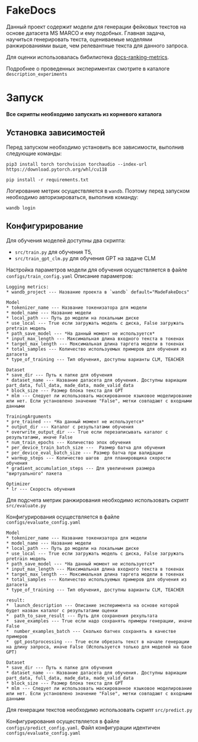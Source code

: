 # FakeDocs

Данный проект содержит модели для генерации фейковых текстов на основе датасета MS MARCO и ему подобных. 
Главная задача, научиться генерировать текста, оцениваемые моделями ранжированиями выше, 
чем релевантные текста для данного запроса. 

Для оценки использовалась бибилиотека [docs-ranking-metrics](https://pypi.org/project/docs-ranking-metrics/).

Подробнее о проведенных экспериментах смотрите в каталоге `description_experiments`


# Запуск

**Все скрипты необходимо запускать из корневого каталога**

## Установка зависимостей

Перед запуском необходимо установить все зависимости, выполнив следующие команды:

```commandline
pip3 install torch torchvision torchaudio --index-url https://download.pytorch.org/whl/cu118
```

```commandline
pip install -r requirements.txt
```

Логирование метрик осуществляется в `wandb`. Поэтому перед запуском
необходимо авторизироваться, выполнив команду:

```commandline
wandb login
```

## Конфигурирование

Для обучения моделей доступны два скрипта: 
* `src/train.py` для обучения T5, 
* `src/train_gpt_clm.py` для обучения GPT на задаче CLM


Настройка параметров модели для обучения осуществляется в файле `configs/train_config.yaml`
Описание параметров:

```
Logging metrics:
* wandb_project --- Название проекта в `wandb` default="MadeFakeDocs"

Model
* tokenizer_name --- Название токенизатора для модели
* model_name --- Название модели
* local_path --- Путь до модели на локальным диске
* use_local --- True если загружать модель с диска, False загружать pretrain модель
* path_save_model --- *На данный момент не используется*
* input_max_length --- Максимальная длина входного текста в токенах
* target_max_length --- Моксимальная длина таргета модели в токенах
* total_samples --- Количество используемых примеров для обучения из датасета 
* type_of_training --- Тип обучения, доступны варианты CLM, TEACHER

Dataset
* save_dir --- Путь к папке для обучения
* dataset_name --- Название датасета для обучения. Доступны вариации part_data, full_data, made_data, made_valid_data
* block_size --- Размер блока текста для GPT
* mlm --- Следует ли использовать маскированное языковое моделирование или нет. Если установлено значение "False", метки совпадают с входными данными

TrainingArguments
* pre_trained --- *На данный момент не используется*
* output_dir --- Каталог с результатами обучения
* overwrite_output_dir --- True если перезаписывать каталог с результатами, иначе False
* num_train_epochs --- Количество эпох обучения
* per_device_train_batch_size ---  Размер батча для обучения
* per_device_eval_batch_size --- Размер батча при валидации
* warmup_steps --- Количество шагов  для планировщика скорости обучения
* gradient_accumulation_steps --- Для увеличения размера "виртуального" пакета

Optimizer
* lr --- Скорость обучения 
```

Для подсчета метрик ранжирования необходимо использовать скрипт `src/evaluate.py`

Конфигурирования осуществляется в файле `configs/evaluate_config.yaml`

```
Model
* tokenizer_name --- Название токенизатора для модели
* model_name --- Название модели
* local_path --- Путь до модели на локальным диске
* use_local --- True если загружать модель с диска, False загружать pretrain модель
* path_save_model --- *На данный момент не используется*
* input_max_length --- Максимальная длина входного текста в токенах
* target_max_length --- Моксимальная длина таргета модели в токенах
* total_samples --- Количество используемых примеров для обучения из датасета 
* type_of_training --- Тип обучения, доступны варианты CLM, TEACHER

result:
*  launch_description --- Описание эксперимента на основе которой будет назван каталог с результатами оценки
*  path_to_save_result --- Путь для сохранения рехультата
*  save_examples --- True если надо сохранять примеры генерации, иначе False
*  number_examples_batch --- Сколько батчех сохранять в качестве примеров
*  gpt_postprocessing --- True если обрезать текст в начале генерации на длину запроса, иначе False (Используется только для моделей на базе GPT)

Dataset
* save_dir --- Путь к папке для обучения
* dataset_name --- Название датасета для обучения. Доступны вариации part_data, full_data, made_data, made_valid_data
* block_size --- Размер блока текста для GPT
* mlm --- Следует ли использовать маскированное языковое моделирование или нет. Если установлено значение "False", метки совпадают с входными данными
```

Для генерации текстов необходимо использовать скрипт `src/predict.py`

Конфигурирования осуществляется в файле `configs/predict_config.yaml`. Файл конфигурации идентичен `configs/evaluate_config.yaml`

